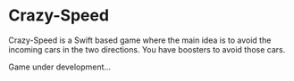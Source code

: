 # Crazy-Speed

Crazy-Speed is a Swift based game where the main idea is to avoid the incoming
cars in the two directions. You have boosters to avoid those cars. 

Game under development...
